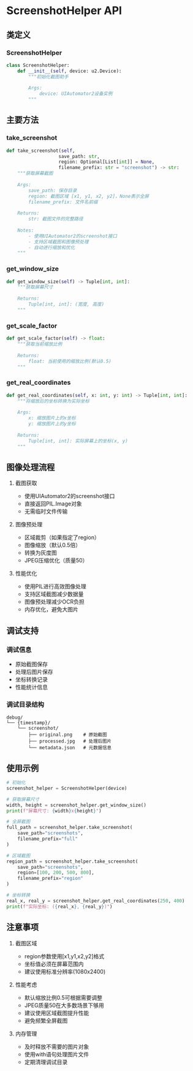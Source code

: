 # ScreenshotHelper API

## 类定义

### ScreenshotHelper
```python
class ScreenshotHelper:
    def __init__(self, device: u2.Device):
        """初始化截图助手
        
        Args:
            device: UIAutomator2设备实例
        """
```

## 主要方法

### take_screenshot
```python
def take_screenshot(self, 
                   save_path: str,
                   region: Optional[List[int]] = None,
                   filename_prefix: str = "screenshot") -> str:
    """获取屏幕截图
    
    Args:
        save_path: 保存目录
        region: 截图区域 [x1, y1, x2, y2]，None表示全屏
        filename_prefix: 文件名前缀
            
    Returns:
        str: 截图文件的完整路径
        
    Notes:
        - 使用UIAutomator2的screenshot接口
        - 支持区域截图和图像预处理
        - 自动进行缩放和优化
    """
```

### get_window_size
```python
def get_window_size(self) -> Tuple[int, int]:
    """获取屏幕尺寸
    
    Returns:
        Tuple[int, int]: (宽度, 高度)
    """
```

### get_scale_factor
```python
def get_scale_factor(self) -> float:
    """获取当前缩放比例
    
    Returns:
        float: 当前使用的缩放比例(默认0.5)
    """
```

### get_real_coordinates
```python
def get_real_coordinates(self, x: int, y: int) -> Tuple[int, int]:
    """将缩放后的坐标转换为实际坐标
    
    Args:
        x: 缩放图片上的x坐标
        y: 缩放图片上的y坐标
            
    Returns:
        Tuple[int, int]: 实际屏幕上的坐标(x, y)
    """
```

## 图像处理流程

1. 截图获取
   - 使用UIAutomator2的screenshot接口
   - 直接返回PIL.Image对象
   - 无需临时文件传输

2. 图像预处理
   - 区域裁剪（如果指定了region）
   - 图像缩放（默认0.5倍）
   - 转换为灰度图
   - JPEG压缩优化（质量50）

3. 性能优化
   - 使用PIL进行高效图像处理
   - 支持区域截图减少数据量
   - 图像预处理减少OCR负担
   - 内存优化，避免大图片

## 调试支持

### 调试信息
- 原始截图保存
- 处理后图片保存
- 坐标转换记录
- 性能统计信息

### 调试目录结构
```
debug/
└── {timestamp}/
    └── screenshot/
        ├── original.png    # 原始截图
        ├── processed.jpg   # 处理后图片
        └── metadata.json   # 元数据信息
```

## 使用示例

```python
# 初始化
screenshot_helper = ScreenshotHelper(device)

# 获取屏幕尺寸
width, height = screenshot_helper.get_window_size()
print(f"屏幕尺寸: {width}x{height}")

# 全屏截图
full_path = screenshot_helper.take_screenshot(
    save_path="screenshots",
    filename_prefix="full"
)

# 区域截图
region_path = screenshot_helper.take_screenshot(
    save_path="screenshots",
    region=[100, 200, 500, 800],
    filename_prefix="region"
)

# 坐标转换
real_x, real_y = screenshot_helper.get_real_coordinates(250, 400)
print(f"实际坐标: ({real_x}, {real_y})")
```

## 注意事项

1. 截图区域
   - region参数使用[x1,y1,x2,y2]格式
   - 坐标值必须在屏幕范围内
   - 建议使用标准分辨率(1080x2400)

2. 性能考虑
   - 默认缩放比例0.5可根据需要调整
   - JPEG质量50在大多数场景下够用
   - 建议使用区域截图提升性能
   - 避免频繁全屏截图

3. 内存管理
   - 及时释放不需要的图片对象
   - 使用with语句处理图片文件
   - 定期清理调试目录